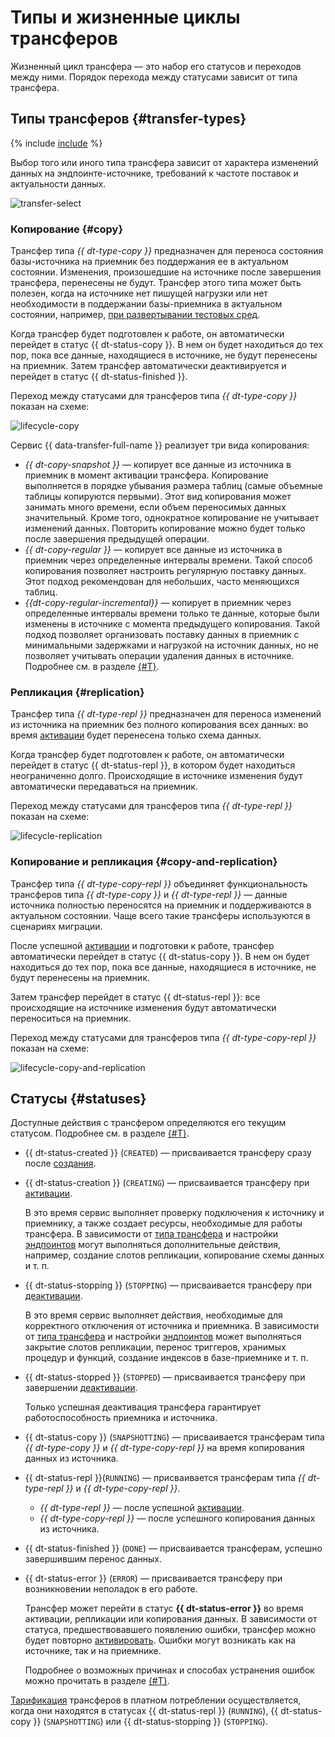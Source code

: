# Типы и жизненные циклы трансферов

Жизненный цикл трансфера — это набор его статусов и переходов между ними. Порядок перехода между статусами зависит от типа трансфера.

## Типы трансферов {#transfer-types}

{% include [include](../../_includes/data-transfer/transfer-types.md) %}

Выбор того или иного типа трансфера зависит от характера изменений данных на эндпоинте-источнике, требований к частоте поставок и актуальности данных.

![transfer-select](../../_assets/data-transfer/lifecycle/transfer-select.svg)

### Копирование {#copy}

Трансфер типа _{{ dt-type-copy }}_ предназначен для переноса состояния базы-источника на приемник без поддержания ее в актуальном состоянии. Изменения, произошедшие на источнике после завершения трансфера, перенесены не будут. Трансфер этого типа может быть полезен, когда на источнике нет пишущей нагрузки или нет необходимости в поддержании базы-приемника в актуальном состоянии, например, [при развертывании тестовых сред](./use-cases.md#testing).

Когда трансфер будет подготовлен к работе, он автоматически перейдет в статус {{ dt-status-copy }}. В нем он будет находиться до тех пор, пока все данные, находящиеся в источнике, не будут перенесены на приемник. Затем трансфер автоматически деактивируется и перейдет в статус {{ dt-status-finished }}.

Переход между статусами для трансферов типа _{{ dt-type-copy }}_ показан на схеме:

![lifecycle-copy](../../_assets/data-transfer/lifecycle/copy.svg)

Сервис {{ data-transfer-full-name }} реализует три вида копирования:

* _{{ dt-copy-snapshot }}_ — копирует все данные из источника в приемник в момент активации трансфера. Копирование выполняется в порядке убывания размера таблиц (самые объемные таблицы копируются первыми). Этот вид копирования может занимать много времени, если объем переносимых данных значительный. Кроме того, однократное копирование не учитывает изменений данных. Повторить копирование можно будет только после завершения предыдущей операции.
* _{{ dt-copy-regular }}_ — копирует все данные из источника в приемник через определенные интервалы времени. Такой способ копирования позволяет настроить регулярную поставку данных. Этот подход рекомендован для небольших, часто меняющихся таблиц.
* _{{dt-copy-regular-incremental}}_ — копирует в приемник через определенные интервалы времени только те данные, которые были изменены в источнике с момента предыдущего копирования. Такой подход позволяет организовать поставку данных в приемник с минимальными задержками и нагрузкой на источник данных, но не позволяет учитывать операции удаления данных в источнике. Подробнее см. в разделе [{#T}](./regular-incremental-copy.md).

### Репликация {#replication}

Трансфер типа _{{ dt-type-repl }}_ предназначен для переноса изменений из источника на приемник без полного копирования всех данных: во время [активации](../operations/transfer.md#activate) будет перенесена только схема данных.

Когда трансфер будет подготовлен к работе, он автоматически перейдет в статус {{ dt-status-repl }}, в котором будет находиться неограниченно долго. Происходящие в источнике изменения будут автоматически передаваться на приемник.

Переход между статусами для трансферов типа _{{ dt-type-repl }}_ показан на схеме:

![lifecycle-replication](../../_assets/data-transfer/lifecycle/replication.svg)

### Копирование и репликация {#copy-and-replication}

Трансфер типа _{{ dt-type-copy-repl }}_ объединяет функциональность трансферов типа _{{ dt-type-copy }}_ и _{{ dt-type-repl }}_ — данные источника полностью переносятся на приемник и поддерживаются в актуальном состоянии. Чаще всего такие трансферы используются в сценариях миграции.

После успешной [активации](../operations/transfer.md#activate) и подготовки к работе, трансфер автоматически перейдет в статус {{ dt-status-copy }}. В нем он будет находиться до тех пор, пока все данные, находящиеся в источнике, не будут перенесены на приемник.

Затем трансфер перейдет в статус {{ dt-status-repl }}: все происходящие на источнике изменения будут автоматически переноситься на приемник.

Переход между статусами для трансферов типа _{{ dt-type-copy-repl }}_ показан на схеме:

![lifecycle-copy-and-replication](../../_assets/data-transfer/lifecycle/copy-and-replication.svg)

## Статусы {#statuses}

Доступные действия с трансфером определяются его текущим статусом. Подробнее см. в разделе [{#T}](../operations/transfer.md).

* {{ dt-status-created }} (`CREATED`) — присваивается трансферу сразу после [создания](../operations/transfer.md#create).

* {{ dt-status-creation }} (`CREATING`) — присваивается трансферу при [активации](../operations/transfer.md#activate).

  В это время сервис выполняет проверку подключения к источнику и приемнику, а также создает ресурсы, необходимые для работы трансфера. В зависимости от [типа трансфера](./index.md#transfer-type) и настройки [эндпоинтов](./index.md#endpoint) могут выполняться дополнительные действия, например, создание слотов репликации, копирование схемы данных и т. п.

* {{ dt-status-stopping }} (`STOPPING`) — присваивается трансферу при [деактивации](../operations/transfer.md#deactivate).

  В это время сервис выполняет действия, необходимые для корректного отключения от источника и приемника. В зависимости от [типа трансфера](./index.md#transfer-type) и настройки [эндпоинтов](./index.md#endpoint) может выполняться закрытие слотов репликации, перенос триггеров, хранимых процедур и функций, создание индексов в базе-приемнике и т. п.

* {{ dt-status-stopped }} (`STOPPED`) — присваивается трансферу при завершении [деактивации](../operations/transfer.md#deactivate).

  Только успешная деактивация трансфера гарантирует работоспособность приемника и источника.

* {{ dt-status-copy }} (`SNAPSHOTTING`) — присваивается трансферам типа _{{ dt-type-copy }}_ и _{{ dt-type-copy-repl }}_ на время копирования данных из источника.

* {{ dt-status-repl }}(`RUNNING`) — присваивается трансферам типа _{{ dt-type-repl }}_ и _{{ dt-type-copy-repl }}_.
  
  * _{{ dt-type-repl }}_ — после успешной [активации](../operations/transfer.md#activate).
  * _{{ dt-type-copy-repl }}_ — после успешного копирования данных из источника.

* {{ dt-status-finished }} (`DONE`) — присваивается трансферам, успешно завершившим перенос данных.

* {{ dt-status-error }} (`ERROR`) — присваивается трансферу при возникновении неполадок в его работе.

  Трансфер может перейти в статус **{{ dt-status-error }}** во время активации, репликации или копирования данных. В зависимости от статуса, предшествовавшего появлению ошибки, трансфер можно будет повторно [активировать](../operations/transfer.md#activate). Ошибки могут возникать как на источнике, так и на приемнике.

  Подробнее о возможных причинах и способах устранения ошибок можно прочитать в разделе [{#T}](../troubleshooting/index.md).


[Тарификация](../pricing.md) трансферов в платном потреблении осуществляется, когда они находятся в статусах {{ dt-status-repl }} (`RUNNING`), {{ dt-status-copy }} (`SNAPSHOTTING`) или {{ dt-status-stopping }} (`STOPPING`). 

